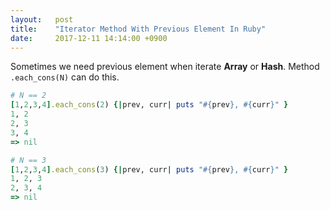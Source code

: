```yaml
---
layout:   post
title:    "Iterator Method With Previous Element In Ruby"
date:     2017-12-11 14:14:00 +0900
---
```

 
Sometimes we need previous element when iterate **Array** or **Hash**.
Method `.each_cons(N)` can do this.

```ruby
# N == 2
[1,2,3,4].each_cons(2) {|prev, curr| puts "#{prev}, #{curr}" }
1, 2
2, 3
3, 4
=> nil

# N == 3
[1,2,3,4].each_cons(3) {|prev, curr| puts "#{prev}, #{curr}" }
1, 2, 3
2, 3, 4
=> nil
```
